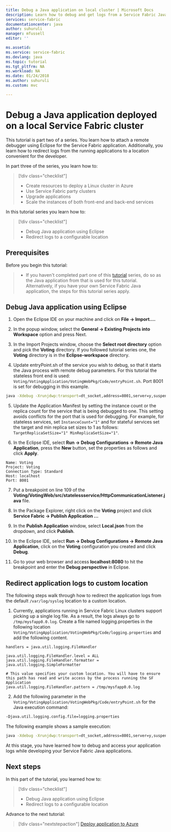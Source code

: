 ```yaml
---
title: Debug a Java application on local cluster | Microsoft Docs
description: Learn how to debug and get logs from a Service Fabric Java application running on a local cluster.
services: service-fabric
documentationcenter: java
author: suhuruli
manager: mfussell
editor: ''

ms.assetid: 
ms.service: service-fabric
ms.devlang: java
ms.topic: tutorial
ms.tgt_pltfrm: NA
ms.workload: NA
ms.date: 01/24/2018
ms.author: suhuruli
ms.custom: mvc

---
```


#  Debug a Java application deployed on a local Service Fabric cluster 
This tutorial is part two of a series. You learn how to attach a remote debugger using Eclipse for the Service Fabric application. Additionally, you learn how to redirect logs from the running applications to a location convenient for the developer.

In part three of the series, you learn how to:

> [!div class="checklist"]
> * Create resources to deploy a Linux cluster in Azure
> * Use Service Fabric party clusters 
> * Upgrade applications 
> * Scale the instances of both front-end and back-end services

In this tutorial series you learn how to:
> [!div class="checklist"]
> * Debug Java application using Eclipse
> * Redirect logs to a configurable location

## Prerequisites
Before you begin this tutorial:
> * If you haven't completed part one of this [tutorial](service-fabric-tutorial-create-java-app.md) series, do so as the Java application from that is used for this tutorial. Alternatively, if you have your own Service Fabric Java application, the steps for this tutorial series apply. 

## Debug Java application using Eclipse

1. Open the Eclipse IDE on your machine and click on **File -> Import....**

2. In the popup window, select the **General -> Existing Projects into Workspace** option and press Next. 

3. In the Import Projects window, choose the **Select root directory** option and pick the **Voting** directory. If you followed tutorial series one, the **Voting** directory is in the **Eclipse-workspace** directory. 

4. Update entryPoint.sh of the service you wish to debug, so that it starts the Java process with remote debug parameters. For this tutorial the stateless front end is used: ``Voting/VotingApplication/VotingWebPkg/Code/entryPoint.sh``. Port 8001 is set for debugging in this example.

```bash
java -Xdebug -Xrunjdwp:transport=dt_socket,address=8001,server=y,suspend=y -Djava.library.path=$LD_LIBRARY_PATH -jar VotingWeb.jar
```

5. Update the Application Manifest by setting the instance count or the replica count for the service that is being debugged to one. This setting avoids conflicts for the port that is used for debugging. For example, for stateless services, set ``InstanceCount="1"`` and for stateful services set the target and min replica set sizes to 1 as follows: `` TargetReplicaSetSize="1" MinReplicaSetSize="1"``.

6. In the Eclipse IDE, select **Run -> Debug Configurations -> Remote Java Application**, press the **New** button, set the properties as follows and click **Apply**.

```
Name: Voting
Project: Voting
Connection Type: Standard
Host: localhost
Port: 8001
```

7. Put a breakpoint on line 109 of the **Voting/VotingWeb/src/statelessservice/HttpCommunicationListener.java** file. 

8. In the Package Explorer, right click on the **Voting** project and click **Service Fabric -> Publish Application ...** 

9. In the **Publish Application** window, select **Local.json** from the dropdown, and click **Publish**.

10. In the Eclipse IDE, select **Run -> Debug Configurations -> Remote Java Application**, click on the **Voting** configuration you created and click **Debug**.

11. Go to your web browser and access **localhost:8080** to hit the breakpoint and enter the **Debug perspective** in Eclipse.

## Redirect application logs to custom location

The following steps walk through how to redirect the application logs from the default ```/var/log/syslog``` location to a custom location. 

1. Currently, applications running in Service Fabric Linux clusters support picking up a single log file. As a result, the logs always go to ```/tmp/mysfapp0.0.log```. Create a file named logging.properties in the following location ``Voting/VotingApplication/VotingWebPkg/Code/logging.properties`` and add the following content.

```
handlers = java.util.logging.FileHandler

java.util.logging.FileHandler.level = ALL
java.util.logging.FileHandler.formatter = java.util.logging.SimpleFormatter

# This value specifies your custom location. You will have to ensure this path has read and write access by the process running the SF Application
java.util.logging.FileHandler.pattern = /tmp/mysfapp0.0.log
```

2. Add the following parameter in the ```Voting/VotingApplication/VotingWebPkg/Code/entryPoint.sh``` for the Java execution command:

```bash
-Djava.util.logging.config.file=logging.properties
```

The following example shows a sample execution:

```bash
java -Xdebug -Xrunjdwp:transport=dt_socket,address=8001,server=y,suspend=y -Djava.library.path=$LD_LIBRARY_PATH -Djava.util.logging.config.file=logging.properties -jar VotingWeb.jar
```

At this stage, you have learned how to debug and access your application logs while developing your Service Fabric Java applications. 

## Next steps
In this part of the tutorial, you learned how to:

> [!div class="checklist"]
> * Debug Java application using Eclipse
> * Redirect logs to a configurable location

Advance to the next tutorial:
> [!div class="nextstepaction"]
> [Deploy application to Azure](service-fabric-tutorial-java-deploy-azure.md)